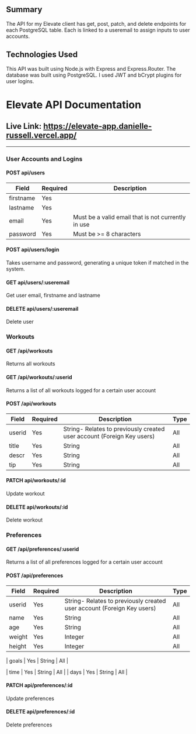 ## Summary

The API for my Elevate client has get, post, patch, and delete endpoints for each PostgreSQL table. Each is linked to a useremail to assign inputs to user accounts.

## Technologies Used

This API was built using Node.js with Express and Express.Router. The database was built using PostgreSQL. I used JWT and bCrypt plugins for user logins.

# Elevate API Documentation

## Live Link: https://elevate-app.danielle-russell.vercel.app/

<hr>

### User Accounts and Logins

#### POST api/users

| Field     | Required | Description                                        |
| --------- | -------- | -------------------------------------------------- |
| firstname | Yes      |                                                    |
| lastname  | Yes      |                                                    |
| email     | Yes      | Must be a valid email that is not currently in use |
| password  | Yes      | Must be >= 8 characters                            |

#### POST api/users/login

Takes username and password, generating a unique token if matched in the system.

#### GET api/users/:useremail

Get user email, firstname and lastname

#### DELETE api/users/:useremail

Delete user

### Workouts

#### GET /api/workouts

Returns all workouts

#### GET /api/workouts/:userid

Returns a list of all workouts logged for a certain user account

#### POST /api/workouts

| Field  | Required | Description                                                            | Type |
| ------ | -------- | ---------------------------------------------------------------------- | ---- |
| userid | Yes      | String- Relates to previously created user account (Foreign Key users) | All  |
| title  | Yes      | String                                                                 | All  |
| descr  | Yes      | String                                                                 | All  |
| tip    | Yes      | String                                                                 | All  |

#### PATCH api/workouts/:id

Update workout

#### DELETE api/workouts/:id

Delete workout

### Preferences

#### GET /api/preferences/:userid

Returns a list of all preferences logged for a certain user account

#### POST /api/preferences

| Field  | Required | Description                                                            | Type |
| ------ | -------- | ---------------------------------------------------------------------- | ---- |
| userid | Yes      | String- Relates to previously created user account (Foreign Key users) | All  |
| name   | Yes      | String                                                                 | All  |
| age    | Yes      | String                                                                 | All  |
| weight | Yes      | Integer                                                                | All  |
| height | Yes      | Integer                                                                | All  |

| goals | Yes | String | All |

| time | Yes | String | All |
| days | Yes | String | All |

#### PATCH api/preferences/:id

Update preferences

#### DELETE api/preferences/:id

Delete preferences
